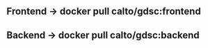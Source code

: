 <h2>Frontend -> docker pull calto/gdsc:frontend <h2/>
<h2>Backend -> docker pull calto/gdsc:backend <h2/>
